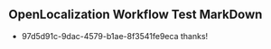 ## OpenLocalization Workflow Test MarkDown
* 97d5d91c-9dac-4579-b1ae-8f3541fe9eca 
thanks!<!--HONumber=Mar16_HO1-->
